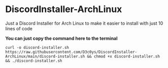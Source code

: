 # DiscordInstaller-ArchLinux
Just a Discord Installer for Arch Linux to make it easier to install with just 10 lines of code

**You can just copy the command here to the terminal**
```
curl -o discord-installer.sh https://raw.githubusercontent.com/D3c0ys/DiscordInstaller-ArchLinux/main/discord-installer.sh && chmod +x discord-installer.sh && ./discord-installer.sh
```

